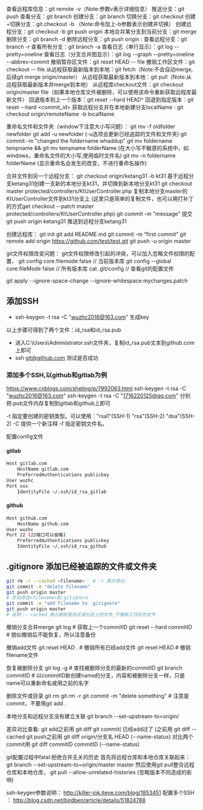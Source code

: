 查看远程库信息：git remote -v（Note:参数v表示详细信息）
推送分支：git push <remote> <name>
查看分支：git branch
创建分支：git branch <name>
切换分支：git checkout <name>
创建+切换分支：git checkout -b <name> （Note:命令加上-b参数表示创建并切换）
创建远程分支：git checkout -b <name> git push origin <name>
本地合并某分支到当前分支：git merge <name>
删除分支：git branch -d <name>
删除远程分支：git push origin :<name>
查看远程分支：git branch -r
查看所有分支：git branch -a
查看日志（单行显示）：git log --pretty=oneline
查看日志（分支合并图显示）：git log --graph --pretty=oneline --abbrev-commit
撤销暂存区文件：git reset HEAD -- file
撤销工作区文件：git checkout -- file
从远程获取最新版本到本地：git fetch（Note:不会自动merge,后续git merge origin/master）
从远程获取最新版本到本地：git pull（Note:从远程获取最新版本并merge到本地）
从远程库checkout文件：git checkout origin/master file（如果本地仓库文件被删除，可以使用该命令重新获取远程库最新文件）
回退版本到上一个版本：git reset --hard HEAD^
回退到指定版本：git reset --hard <commit_id>
获取远程分支并在本地新建分支localName : git checkout origin/remoteName -b localName

重命名文件和文件夹（window下注意大小写问题）：
git mv -f oldfolder newfolder
git add -u newfolder (-u选项会更新已经追踪的文件和文件夹)
git commit -m "changed the foldername whaddup"
git mv foldername tempname && git mv tempname folderName (在大小写不敏感的系统中，如windows，重命名文件的大小写,使用临时文件名)
git mv -n foldername folderName (显示重命名会发生的改变，不进行重命名操作)

合并文件到另一个远程分支：
git checkout origin/ketang31 -b kt31 基于远程分支ketang31创建一支新的本地分支kt31，并切换到新本地分支kt31
git checkout master protected/controllers/KtUserController.php 复制本地分支master的KtUserController文件到kt31分支上
(这里只是简单的复制文件，也可以用打补丁的方式get checkout --patch master protected/controllers/KtUserController.php)
git commit -m "message"  提交
git push origin ketang31 推送到远程分支ketang31

创建远程库：
git init
git add README.md
git commit -m “first commit”
git remote add origin https://github.com/test/test.git
git push -u origin master

git文件权限改变问题：
git文件权限修改引起的冲突，可以加入忽略文件权限的配置，
git config core.filemode false  // 当前版本库
git config --global core.fileMode false // 所有版本库
cat .git/config // 查看git的配置文件

git apply --ignore-space-change --ignore-whitespace mychanges.patch

## 添加SSH
- ssh-keygen -t rsa -C "wuzhc2016@163.com" 生成key

以上步骤可得到了两个文件：id_rsa和id_rsa.pub
- 进入C:\Users\Administrator\.ssh文件夹，复制id_rsa.pub文本到github.com上即可
- ssh git@github.com 测试是否成功

### 添加多个SSH,以github和gitlab为例
https://www.cnblogs.com/sheting/p/7992063.html
ssh-keygen -t rsa -C "wuzhc2016@163.com" 
ssh-keygen -t rsa -C "1716220125@qq.com"
分别把.pub文件内存复制到gitlab和github上即可

-t 指定要创建的密钥类型。可以使用："rsa1"(SSH-1) "rsa"(SSH-2) "dsa"(SSH-2)
-C 提供一个新注释
-f 指定密钥文件名。

配置config文件
####  gitlab
```bash
Host gitlab.com
    HostName gitlab.com
    PreferredAuthentications publickey
User wuzhc
Port xxx
    IdentityFile ~/.ssh/id_rsa_gitlab
```
#### github
```bash
Host github.com
    HostName github.com
User wuzhc
Port 22 (22端口可以省略)
    PreferredAuthentications publickey
    IdentityFile ~/.ssh/id_rsa_github
```

## .gitignore 添加已经被追踪的文件或文件夹
```bash
git rm -r --cached <filename>   # -r 表示递归
git commit -m "delete filename"
git push origin master
# 手动添加<filename>到.gitignore
git commit -m "add filename to .gitignore"
git push origin master
# 说明：--cached 表示删除暂存区或分支上的文件,不删除工作区的文件
```

撤销分支合并merge
git log   # 获取上一个commitID
git reset --hard commitID  # 貌似撤销后不能恢复，所以注意备份

撤销add文件
git reset HEAD .  # 撤销所有已经add文件
git reset HEAD <filename> # 撤销filename文件

恢复被删除分支
git log -g    # 查找被删除分支的最新的commitID
git branch <name> commitID   # 以commitID新创建name的分支，内容和被删除分支一样，只是name可以重新命名或用之前的名字

删除文件或目录
git rm <filename>
git rm -r <directory>
git commit -m "delete something" # 注意是commit，不要用git add .

本地分支和远程分支没有建立关联
git branch --set-upstream-to=origin/<remote-branch>   <local-branch> 

差异对比查看:
git add之前用 git diff
git commit( 已经add过了 )之前用 git diff --cached
git push之前用 git diff origin/分支名 HEAD (--name-status)
对比两个commit用 git diff commitID commitID (--name-status)

git配置过程中fatal:拒绝合并无关的历史
首先将远程仓库和本地仓库关联起来：
git branch --set-upstream-to=origin/master master
然后使用git pull整合远程仓库和本地仓库，
git pull --allow-unrelated-histories    (忽略版本不同造成的影响)


ssh-keygen参数说明： http://killer-jok.iteye.com/blog/1853451
配置多个SSH ： http://blog.csdn.net/birdben/article/details/51824788
